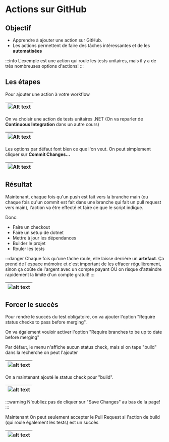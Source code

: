 # Actions sur GitHub

## Objectif

- Apprendre à ajouter une action sur GitHub. 
- Les actions permettent de faire des tâches intéressantes et de les **automatisées**

:::info
L'exemple est une action qui roule les tests unitaires, mais il y a de très nombreuses options d'actions! 
:::


## Les étapes

Pour ajouter une action à votre workflow

|![Alt text](/img/infos/GitHub/AddWorkflowAction.png)|
|-|

On va choisir une action de tests unitaires .NET (On va reparler de **Continuous Integration** dans un autre cours)

|![Alt text](/img/infos/GitHub/AddWorkflowTestAction.png)|
|-|

Les options par défaut font bien ce que l'on veut. On peut simplement cliquer sur **Commit Changes...**

|![Alt text](/img/infos/GitHub/TestActionScript.png)|
|-|

## Résultat

Maintenant, chaque fois qu'un push est fait vers la branche main (ou chaque fois qu'un commit est fait dans une branche qui fait un pull request vers main), l'action va être effecté et faire ce que le script indique.

Donc:
- Faire un checkout
- Faire un setup de dotnet
- Mettre à jour les dépendances
- Builder le projet
- Rouler les tests

:::danger
Chaque fois qu'une tâche roule, elle laisse derrière un **artefact**. Ça prend de l'espace mémoire et c'est important de les effacer régulièrement, sinon ça coûte de l'argent avec un compte payant OU on risque d'atteindre rapidement la limite d'un compte gratuit!
:::

|![alt text](/img/infos/GitHub/DeleteWorkflow.png)|
|-|

## Forcer le succès

Pour rendre le succès du test obligatoire, on va ajouter l'option "Require status checks to pass before merging".

On va également vouloir activer l'option "Require branches to be up to date before merging"

Par défaut, le menu n'affiche aucun status check, mais si on tape "build" dans la recherche on peut l'ajouter

|![alt text](/img/infos/GitHub/searchStatusCheck.png)|
|-|

On a maintenant ajouté le status check pour "build".

|![alt text](/img/infos/GitHub/foundStatusCheck.png)|
|-|

:::warning
N'oubliez pas de cliquer sur "Save Changes" au bas de la page!
:::

Maintenant On peut seulement accepter le Pull Request si l'action de build (qui roule également les tests) est un succès

|![alt text](/img/infos/GitHub/PullRequestBlockedByStatus.png)|
|-|
